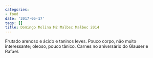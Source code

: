 ```yaml
---
categories:
- food
date: '2017-05-17'
tags: []
title: Domingo Molina M2 Malbec Malbec 2014
---
```


Frutado arenoso e ácido e taninos leves. Pouco corpo, não muito interessante; oleoso, pouco tânico. Carnes no aniversário do Glauser e Rafael.